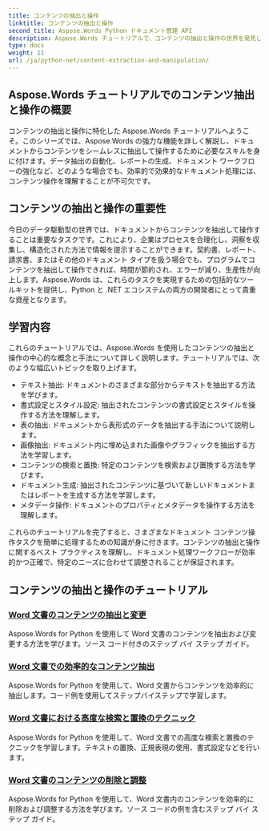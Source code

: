```yaml
---
title: コンテンツの抽出と操作
linktitle: コンテンツの抽出と操作
second_title: Aspose.Words Python ドキュメント管理 API
description: Aspose.Words チュートリアルで、コンテンツの抽出と操作の世界を発見してください。Python と .NET を使用してコンテンツを効率的に抽出および操作し、ドキュメント処理機能を強化する方法を学びます。
type: docs
weight: 11
url: /ja/python-net/content-extraction-and-manipulation/
---
```

## Aspose.Words チュートリアルでのコンテンツ抽出と操作の概要

コンテンツの抽出と操作に特化した Aspose.Words チュートリアルへようこそ。このシリーズでは、Aspose.Words の強力な機能を詳しく解説し、ドキュメントからコンテンツをシームレスに抽出して操作するために必要なスキルを身に付けます。データ抽出の自動化、レポートの生成、ドキュメント ワークフローの強化など、どのような場合でも、効率的で効果的なドキュメント処理には、コンテンツ操作を理解することが不可欠です。

## コンテンツの抽出と操作の重要性

今日のデータ駆動型の世界では、ドキュメントからコンテンツを抽出して操作することは重要なタスクです。これにより、企業はプロセスを合理化し、洞察を収集し、構造化された方法で情報を提示することができます。契約書、レポート、請求書、またはその他のドキュメント タイプを扱う場合でも、プログラムでコンテンツを抽出して操作できれば、時間が節約され、エラーが減り、生産性が向上します。Aspose.Words は、これらのタスクを実現するための包括的なツールキットを提供し、Python と .NET エコシステムの両方の開発者にとって貴重な資産となります。

## 学習内容

これらのチュートリアルでは、Aspose.Words を使用したコンテンツの抽出と操作の中心的な概念と手法について詳しく説明します。チュートリアルでは、次のような幅広いトピックを取り上げます。

- テキスト抽出: ドキュメントのさまざまな部分からテキストを抽出する方法を学びます。
- 書式設定とスタイル設定: 抽出されたコンテンツの書式設定とスタイルを操作する方法を理解します。
- 表の抽出: ドキュメントから表形式のデータを抽出する手法について説明します。
- 画像抽出: ドキュメント内に埋め込まれた画像やグラフィックを抽出する方法を学習します。
- コンテンツの検索と置換: 特定のコンテンツを検索および置換する方法を学びます。
- ドキュメント生成: 抽出されたコンテンツに基づいて新しいドキュメントまたはレポートを生成する方法を学習します。
- メタデータ操作: ドキュメントのプロパティとメタデータを操作する方法を理解します。

これらのチュートリアルを完了すると、さまざまなドキュメント コンテンツ操作タスクを簡単に処理するための知識が身に付きます。コンテンツの抽出と操作に関するベスト プラクティスを理解し、ドキュメント処理ワークフローが効率的かつ正確で、特定のニーズに合わせて調整されることが保証されます。

## コンテンツの抽出と操作のチュートリアル
### [Word 文書のコンテンツの抽出と変更](./extract-modify-document-content/)
Aspose.Words for Python を使用して Word 文書のコンテンツを抽出および変更する方法を学びます。ソース コード付きのステップ バイ ステップ ガイド。
### [Word 文書での効率的なコンテンツ抽出](./document-content-extraction/)
Aspose.Words for Python を使用して、Word 文書からコンテンツを効率的に抽出します。コード例を使用してステップバイステップで学習します。
### [Word 文書における高度な検索と置換のテクニック](./find-replace-documents/)
Aspose.Words for Python を使用して、Word 文書での高度な検索と置換のテクニックを学習します。テキストの置換、正規表現の使用、書式設定などを行います。
### [Word 文書のコンテンツの削除と調整](./remove-content-documents/)
Aspose.Words for Python を使用して、Word 文書内のコンテンツを効率的に削除および調整する方法を学びます。ソース コードの例を含むステップ バイ ステップ ガイド。